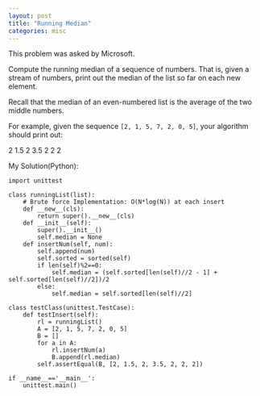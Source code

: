 ```yaml
---
layout: post
title: "Running Median"
categories: misc
---
```


This problem was asked by Microsoft.

Compute the running median of a sequence of numbers. That is, given a stream of numbers, print out the median of the list so far on each new element.

Recall that the median of an even-numbered list is the average of the two middle numbers.

For example, given the sequence `[2, 1, 5, 7, 2, 0, 5]`, your algorithm should print out:

2
1.5
2
3.5
2
2
2


My Solution(Python):
```
import unittest

class runningList(list):
    # Brute force Implementation: O(N*log(N)) at each insert
    def __new__(cls):
        return super().__new__(cls)
    def __init__(self):
        super().__init__()
        self.median = None
    def insertNum(self, num):
        self.append(num)
        self.sorted = sorted(self)
        if len(self)%2==0:
            self.median = (self.sorted[len(self)//2 - 1] + self.sorted[len(self)//2])/2
        else:
            self.median = self.sorted[len(self)//2]

class testClass(unittest.TestCase):
    def testInsert(self):
        rl = runningList()
        A = [2, 1, 5, 7, 2, 0, 5]
        B = []
        for a in A:
            rl.insertNum(a)
            B.append(rl.median)
        self.assertEqual(B, [2, 1.5, 2, 3.5, 2, 2, 2])

if __name__=='__main__':
    unittest.main()
```
